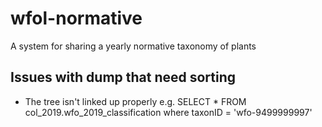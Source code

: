 # wfol-normative
A system for sharing a yearly normative taxonomy of plants


## Issues with dump that need sorting

   * The tree isn't linked up properly e.g. SELECT * FROM col_2019.wfo_2019_classification where taxonID = 'wfo-9499999997' 
   